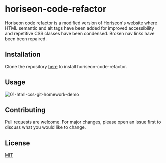 # horiseon-code-refactor

Horiseon code refactor is a modified version of Horiseon's website where HTML semantic and alt tags have been added for improved accessibility and repetitive CSS classes have been condensed. Broken nav links have been been repaired.


## Installation

Clone the repository [here](https://github.com/a-donati/horiseon-code-refactor.git) to install horiseon-code-refactor.


## Usage

    
 ![01-html-css-git-homework-demo](https://user-images.githubusercontent.com/94128491/146405528-d6f31fba-c804-4644-a810-4b5526762e45.png)

  

## Contributing

Pull requests are welcome. For major changes, please open an issue first to discuss what you would like to change.


## License
[MIT](https://choosealicense.com/licenses/mit/)